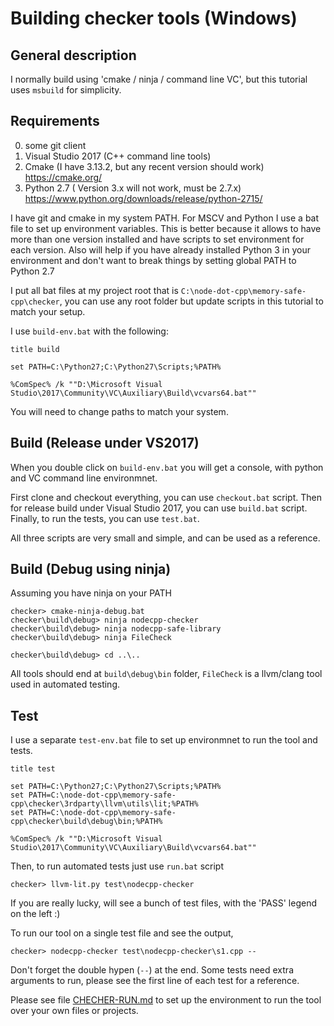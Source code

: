 

Building checker tools (Windows)
=================================

General description
-------------------
I normally build using 'cmake / ninja / command line VC', but this tutorial uses `msbuild` for simplicity.

Requirements
------------

0. some git client
1. Visual Studio 2017 (C++ command line tools)
2. Cmake (I have 3.13.2, but any recent version should work) https://cmake.org/
3. Python 2.7 ( Version 3.x will not work, must be 2.7.x) https://www.python.org/downloads/release/python-2715/

I have git and cmake in my system PATH. For MSCV and Python I use a bat file to set up environment variables. This is better because it allows to have more than one version installed and have scripts to set environment for each version. Also will help if you have already installed Python 3 in your environment and don't want to break things by setting global PATH to Python 2.7


I put all bat files at my project root that is `C:\node-dot-cpp\memory-safe-cpp\checker`, you can use any root folder but update scripts in this tutorial to match your setup.

I use `build-env.bat` with the following:

	title build

	set PATH=C:\Python27;C:\Python27\Scripts;%PATH%

	%ComSpec% /k ""D:\Microsoft Visual Studio\2017\Community\VC\Auxiliary\Build\vcvars64.bat""


You will need to change paths to match your system.


Build (Release under VS2017)
----------------------------

When you double click on `build-env.bat` you will get a console, with python and VC command line environmnet.

First clone and checkout everything, you can use `checkout.bat` script.
Then for release build under Visual Studio 2017, you can use `build.bat` script.
Finally, to run the tests, you can use `test.bat`.

All three scripts are very small and simple, and can be used as a reference.

Build (Debug using ninja)
-------------------------

Assuming you have ninja on your PATH

	checker> cmake-ninja-debug.bat
	checker\build\debug> ninja nodecpp-checker
	checker\build\debug> ninja nodecpp-safe-library
	checker\build\debug> ninja FileCheck

	checker\build\debug> cd ..\..

All tools should end at `build\debug\bin` folder, `FileCheck` is a llvm/clang tool used in automated testing.

Test
----

I use a separate `test-env.bat` file to set up environmnet to run the tool and tests.

	title test

	set PATH=C:\Python27;C:\Python27\Scripts;%PATH%
	set PATH=C:\node-dot-cpp\memory-safe-cpp\checker\3rdparty\llvm\utils\lit;%PATH%
	set PATH=C:\node-dot-cpp\memory-safe-cpp\checker\build\debug\bin;%PATH%

	%ComSpec% /k ""D:\Microsoft Visual Studio\2017\Community\VC\Auxiliary\Build\vcvars64.bat""


Then, to run automated tests just use `run.bat` script

	checker> llvm-lit.py test\nodecpp-checker

If you are really lucky, will see a bunch of test files, with the 'PASS' legend on the left :)

To run our tool on a single test file and see the output,

	checker> nodecpp-checker test\nodecpp-checker\s1.cpp --
	
Don't forget the double hypen (`--`) at the end. Some tests need extra arguments to run, please see the first line of each test for a reference.


Please see file [CHECHER-RUN.md](CHECHER-RUN.md) to set up the environment to run the tool over your own files or projects.

